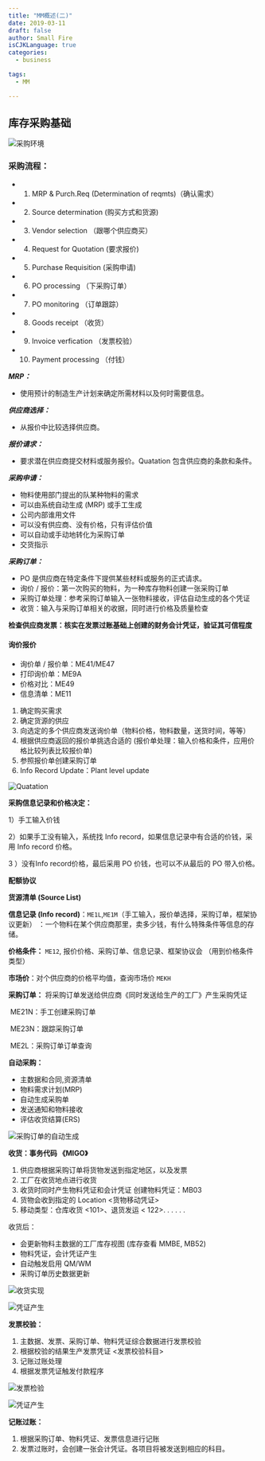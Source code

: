 ```yaml
---
title: "MM概述(二)"
date: 2019-03-11
draft: false
author: Small Fire
isCJKLanguage: true
categories: 
  - business

tags: 
  - MM

---
```


## 库存采购基础  ##

![采购环境](/images/MM/Buy.png)

### 采购流程：  ###
 - 1. MRP & Purch.Req (Determination of reqmts)（确认需求）
 - 2. Source determination (购买方式和货源)
 - 3. Vendor selection （跟哪个供应商买）
 - 4. Request for Quotation (要求报价)
 - 5. Purchase Requisition (采购申请)
 - 6. PO processing （下采购订单）
 - 7. PO monitoring （订单跟踪）
 - 8. Goods receipt （收货）
 - 9. Invoice verfication （发票校验）
 - 10. Payment processing （付钱）

***MRP：***

 - 使用预计的制造生产计划来确定所需材料以及何时需要信息。

***供应商选择：***

 - 从报价中比较选择供应商。

***报价请求：***

 - 要求潜在供应商提交材料或服务报价。Quatation 包含供应商的条款和条件。

***采购申请：***

- 物料使用部门提出的队某种物料的需求
- 可以由系统自动生成 (MRP) 或手工生成
-  公司内部谁用文件
- 可以没有供应商、没有价格，只有评估价值
- 可以自动或手动地转化为采购订单
- 交货指示

***采购订单：***

- PO 是供应商在特定条件下提供某些材料或服务的正式请求。
- 询价 / 报价：第一次购买的物料，为一种库存物料创建一张采购订单
- 采购订单处理：参考采购订单输入一张物料接收，评估自动生成的各个凭证
- 收货：输入与采购订单相关的收据，同时进行价格及质量检查

**检查供应商发票：核实在发票过账基础上创建的财务会计凭证，验证其可信程度**

#### 询价报价 ####
 - 询价单 / 报价单：ME41/ME47 <RFQ> 
 - 打印询价单：ME9A 
 - 价格对比：ME49 
 - 信息清单：ME11

1. 确定购买需求
2. 确定货源的供应
3. 向选定的多个供应商发送询价单（物料价格，物料数量，送货时间，等等）
4. 根据供应商返回的报价单挑选合适的 (报价单处理：输入价格和条件，应用价格比较列表比较报价单)
5. 参照报价单创建采购订单
6. Info Record Update：Plant level update

![Quatation](/images/MMPurchasing/Quotation.png)

**采购信息记录和价格决定：**

1）手工输入价钱

2）如果手工没有输入，系统找 Info record，如果信息记录中有合适的价钱，采用 Info record 价格。

3 ）没有Info record价格，最后采用 PO 价钱，也可以不从最后的 PO 带入价格。

**配额协议**

**货源清单 (Source List)**

**信息记录 (Info record)**：`ME1L`,`ME1M`（手工输入，报价单选择，采购订单，框架协议更新）
：一个物料在某个供应商那里，卖多少钱，有什么特殊条件等信息的存储。

**价格条件：** `ME12`,
报价价格、采购订单、信息记录、框架协议会 （用到价格条件类型）

**市场价**：对个供应商的价格平均值，查询市场价 `MEKH`

**采购订单：** 将采购订单发送给供应商《同时发送给生产的工厂》产生采购凭证

​	ME21N：手工创建采购订单

​	ME23N：跟踪采购订单

​	ME2L：采购订单订单查询

**自动采购：**

 - 主数据和合同,资源清单
 - 物料需求计划(MRP)
 - 自动生成采购单
 - 发送通知和物料接收
 - 评估收货结算(ERS)

![采购订单的自动生成](/images/MM/PRecord.png)

**收货：事务代码 《MIGO》**

1. 供应商根据采购订单将货物发送到指定地区，以及发票
2. 工厂在收货地点进行收货
3. 收货时同时产生物料凭证和会计凭证 创建物料凭证：MB03
4. 货物会收到指定的 Location <货物移动凭证>
5. 移动类型：仓库收货 <101>、退货发运 < 122>. . . . . .

收货后：

 - 会更新物料主数据的工厂库存视图 (库存查看 MMBE, MB52)
 - 物料凭证，会计凭证产生
 - 自动触发启用 QM/WM
 - 采购订单历史数据更新

![收货实现](/images/MM/GR.png)

![凭证产生](/images/MM/proof.png)

**发票校验：**

1. 主数据、发票、采购订单、物料凭证综合数据进行发票校验
2. 根据校验的结果生产发票凭证 <发票校验科目>
3. 记账过账处理
4. 根据发票凭证触发付款程序

![发票检验](/images/MM/invoice1.png)

![凭证产生](/images/MM/invoice2.png)

**记账过账：**

1. 根据采购订单、物料凭证、发票信息进行记账
2. 发票过账时，会创建一张会计凭证。各项目将被发送到相应的科目。

